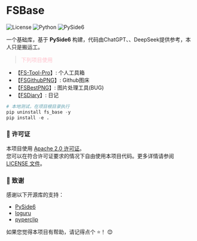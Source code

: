 # FSBase
![License](https://img.shields.io/badge/license-Apache%202.0-blue)
![Python](https://img.shields.io/badge/python-3.9%2B-blue)
![PySide6](https://img.shields.io/badge/PySide-6.8.1%2B-orange)

一个基础库，基于 **PySide6** 构建，代码由ChatGPT、、DeepSeek提供参考，本人只是搬运工。

> <span style="color: pink;">下列项目使用</span>

* 【[FS-Tool-Pro](https://github.com/flowstone/FS-Tool-Pro)】: 个人工具箱
* 【[FSGithubPNG](https://github.com/flowstone/FS-Tool-Pro)】: Github图床
* 【[FSBestPNG](https://github.com/flowstone/FS-Tool-Pro)】: 图片处理工具(BUG)
* 【[FSDiary](https://github.com/flowstone/FSDiary)】: 日记

``` python
# 本地测试，在项目根目录执行
pip uninstall fs_base -y
pip install -e .
```

### 📜 许可证

本项目使用 [Apache 2.0 许可证](https://github.com/flowstone/FSBase/blob/main/LICENSE)。  
您可以在符合许可证要求的情况下自由使用本项目代码。更多详情请参阅 [LICENSE 文件](https://github.com/flowstone/FSBase/blob/main/LICENSE)。



### 🙌 致谢

感谢以下开源库的支持：

- [PySide6](https://doc.qt.io/qtforpython-6/)
- [loguru](https://github.com/Delgan/loguru)
- [pyperclip](https://github.com/asweigart/pyperclip)

如果您觉得本项目有帮助，请记得点个 ⭐️！ 😊

